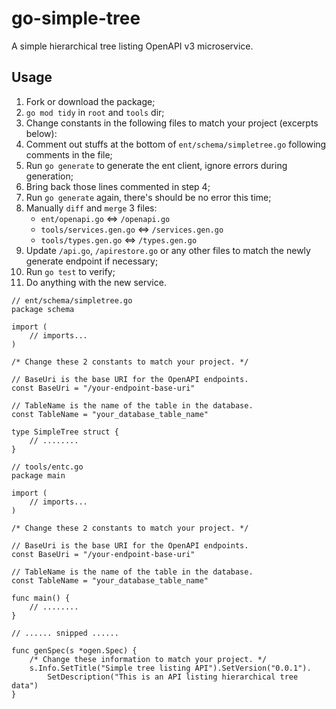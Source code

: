 # go-simple-tree

A simple hierarchical tree listing OpenAPI v3 microservice.


## Usage

1. Fork or download the package;
2. `go mod tidy` in `root` and `tools` dir;
3. Change constants in the following files to match your project (excerpts below):
4. Comment out stuffs at the bottom of `ent/schema/simpletree.go` following comments in the file;
5. Run `go generate` to generate the ent client, ignore errors during generation;
6. Bring back those lines commented in step 4;
7. Run `go generate` again, there's should be no error this time;
8. Manually `diff` and `merge` 3 files:
    - `ent/openapi.go` <=> `/openapi.go`
    - `tools/services.gen.go` <=> `/services.gen.go`
    - `tools/types.gen.go` <=> `/types.gen.go`
9. Update `/api.go`, `/apirestore.go` or any other files to match the newly generate endpoint if necessary;
10. Run `go test` to verify;
11. Do anything with the new service.

```golang
// ent/schema/simpletree.go
package schema

import (
	// imports...
)

/* Change these 2 constants to match your project. */

// BaseUri is the base URI for the OpenAPI endpoints.
const BaseUri = "/your-endpoint-base-uri"

// TableName is the name of the table in the database.
const TableName = "your_database_table_name"

type SimpleTree struct {
	// ........
}
```

```golang
// tools/entc.go
package main

import (
	// imports...
)

/* Change these 2 constants to match your project. */

// BaseUri is the base URI for the OpenAPI endpoints.
const BaseUri = "/your-endpoint-base-uri"

// TableName is the name of the table in the database.
const TableName = "your_database_table_name"

func main() {
	// ........
}

// ...... snipped ......

func genSpec(s *ogen.Spec) {
	/* Change these information to match your project. */
	s.Info.SetTitle("Simple tree listing API").SetVersion("0.0.1").
		SetDescription("This is an API listing hierarchical tree data")
}
```
